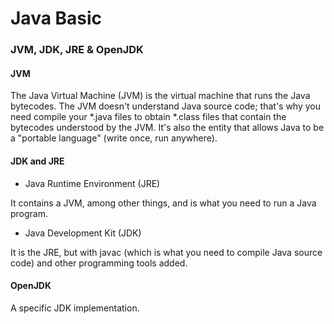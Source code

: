 # Java Basic
### JVM, JDK, JRE & OpenJDK
#### JVM
The Java Virtual Machine (JVM) is the virtual machine that runs the Java bytecodes. The JVM doesn't understand Java source code; that's why you need compile your *.java files to obtain *.class files that contain the bytecodes understood by the JVM. It's also the entity that allows Java to be a "portable language" (write once, run anywhere). 

#### JDK and JRE
* Java Runtime Environment (JRE)

It contains a JVM, among other things, and is what you need to run a Java program.

* Java Development Kit (JDK)

It is the JRE, but with javac (which is what you need to compile Java source code) and other programming tools added.

#### OpenJDK
A specific JDK implementation.